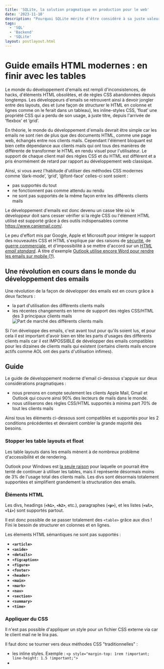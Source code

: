 ```yaml
---
title: 'SQLite, la solution pragmatique en production pour le web'
date: '2023-11-10'
description: "Pourquoi SQLite mérite d'être considéré à sa juste valeur pour les projets de développement web."
tags: 
  - 'SQL'
  - 'Backend'
  - 'SQLite'
layout: postlayout.html
---
```


# Guide emails HTML modernes : en finir avec les tables

Le monde du développement d'emails est rempli d'inconsistences, de hacks, d'éléments HTML obsolètes, et de règles CSS abandonnées depuis longtemps.
Les développeurs d'emails se retrouvent ainsi à devoir jongler entre des <tables> layouts, des <tr> et <td> (une façon de structurer le HTML en colonne et lignes comme on le ferait dans un tableau), les inline-styles CSS, ’float’ une propriété CSS qui a perdu de son usage, à juste titre, depuis l'arrivée de ’flexbox’ et ’grid’.

En théorie, le monde du développement d'emails devrait être simple car les emails ne sont rien de plus que des documents HTML, comme une page web, échangés entre nos clients mails. Cependant l'élément bloquant est bien cette dépendance aux clients mails qui ont tous des manières de différente de transformer le HTML en rendu visuel pour l'utilisateur.
Le support de chaque client mail des règles CSS et du HTML est différent et a pris énormément de retard par rapport au développement web classique.

Ainsi, si vous avez l'habitude d'utiliser des méthodes CSS modernes comme  ’dark-mode’, ’grid’, ’@font-face’ celles-ci sont soient :
- pas supportés du tout
- ne fonctionnent pas comme attendu au rendu
- ne sont pas supportés de la même façon entre les différents clients mails

Le développement d'emails est donc devenu un casse tête où le développeur doit sans cesser vérifier si la règle CSS ou l'élément HTML utilisé est supporté grâce à des outils indispensables comme https://www.caniemail.com/. 

Le peu d'effort mis par Google, Apple et Microsoft pour intégrer le support des nouveautés CSS et HTML s'explique par des raisons de [sécurité](https://www.darkreading.com/cyberattacks-data-breaches/attackers-use-unicode-html-to-bypass-email-security-tools), de [guerre commerciale](https://www.linkedin.com/pulse/brief-update-email-client-wars-david-taitelbaum/), et d'impossibilité à se mettre d'accord sur un [*HTML email standard*](https://medium.com/email-design/will-there-ever-be-an-html-email-standard-bf8a2b7f48d8). A titre d'exemple [Outlook utilise encore Word pour rendre les emails sur mobile (?)](https://www.hteumeuleu.com/2020/outlook-rendering-engine/).

## Une révolution en cours dans le monde du développement des emails

Une révolution de la façon de développer des emails est en cours grâce à deux facteurs :
- la part d'utilisation des différents clients mails
- les récentes changements en terme de support des règles CSS/HTML des 3 principaux clients mails
![Part de marché des différents clients mails](/img/part-de-marche-clients-mails.png "Graphique représentant les différentes par de marchés des clients mails")

Si l'on développe des emails, c'est avant tout pour qu'ils soient lus, et pour cela il est important d'avoir bien en tête les parts d'usages des différents clients mails car il est IMPOSSIBLE de développer des emails compatibles pour les dizaines de clients mails qui existent (certains clients mails encore actifs comme AOL ont des parts d'utilisation infimes).

## Guide 
Le guide de développement moderne d'email ci-dessous s'appuie sur deux considérations pragmatiques :
- nous prenons en compte seulement les clients Apple Mail, Gmail et Outlook qui couvre ainsi 90% des lecteurs de mails dans le monde.
- nous utiliserons des règles CSS/HTML supportés à minima part 70% de tout les clients mails

Ainsi tous les éléments ci-dessous sont compatibles et supportés pour les 2 conditions précédentes et devraient combler la grande majorité des besoins.

### Stopper les table layouts et float
Les table layouts dans les emails mènent à de nombreux problème d'accessibilité et de rendering.

Outlook pour Windows est [la seule raison](https://blocksedit.com/content-code/dealing-with-outlook/) pour laquelle on pourrait être tenté de continuer à utiliser les tables, mais il représente désormais moins de 3% de l'usage total des clients mails. Les divs sont désormais totalement supportées et simplifient grandement la structuration des emails.

### Éléments HTML
Les divs, headings (**`<h1>`**, **`<h2>`**, etc.), paragraphes (**`<p>`**), et les listes (**`<ul>`**, **`<li>`**) sont supportés partout.

Il est donc possible de se passer totalement des `<table>` grâce aux divs ! Fini le besoin de structurer en colonnes et en lignes.

Les élements HTML sémantiques ne sont pas supportés : 
- **`<article>`**
- **`<aside>`**
- **`<details>`**
- **`<figcaption>`**
- **`<figure>`**
- **`<footer>`**
- **`<header>`**
- **`<main>`**
- **`<mark>`**
- **`<nav>`**
- **`<section>`**
- **`<summary>`**
- **`<time>`**

### Appliquer du CSS

Il n'est pas possible d'appliquer un style pour un fichier CSS externe via <link rel="stylesheet" src="style.css"> car le client mail ne le lira pas.

Il faut donc se tourner vers deux méthodes CSS "traditionnelles" :
- les inline styles. Exemple : `<p style="margin-top: 1rem !important; line-height: 1.5 !important;">`
- <style>

Quelques points d'attention sur `<style>` :
Si vous forwardez l'email, tous les <style> seront supprimés et leur style ne sera pas appliqué. Également les comptes tiers utilisant un client mail autre que celui propriétaire verront leur <style> tag supprimé.

Ainsi, le seul style qui ne sera pas suprrimé est le inline style.

Quel est l'intérêt d'utiliser le <style> tag alors ?
Il permet d'appliquer des éléments généraux à tous le document HTML et évite les répétitions, donc pratique pour déclarer
**`[:hover](https://css-tricks.com/almanac/selectors/h/hover/)`**, les focus, un background-color sur la page... `!important`** est requis pour passer outre un inline style.

### Éviter les répétitions en utilisant le mécanisme CSS d'héritage

Plutôt que de définir `font-family: "Gill Sans", sans-serif;` à chaque fois que l'on pose un `<p>` il est plus pratique d'utiliser l'héritage :
```
<body>  <div style="font-size:16px; font-family: system-ui;">    <!-- email content goes here -->  </div></body>
```

### Les unités
De longueur :
Seuls les `rem` et les `px` sont supportés. On aura tendance à privilégier les `rem` pour leur accessibilité naturelle en cas de zoom.
De couleur :
Seuls #fffff et rgb() sont supportés.

### Fonts
`@font-face` n'est pas supporté, impossible donc d'utiliser une font de son choix. Il est impératif de passer par les `system-fonts`, des polices d'écriture incluses nativement dans les OS.

Une règle à suivre de bonne pratique pour déclarer ses system-fonts :
```
font-family: “Custom Serif You Won’t Have”, Serif You Might Have, Serif Your System Almost Definitely has, serif;

font-family: “Canela”, Adobe Caslon Pro, Palatino, serif;
```
Pour choisir la system-font qui correspond le mieux au design imaginé, essayez de choisir une system-font qui a une hauteur-de-x similaire.

### Rendre les images responsive

Par défaut les images vont overflow, pour contrer cela : 

```
<div
    class="img-block"
    style="overflow: hidden; margin-top: 2rem; border-radius: 0.5rem !important;">
        <img
          style="max-width: 100%; object-fit: cover;
            display: block;"
          src="https://i.imgur.com/twfNOSU.jpg"
          alt="The Material Web Components website : a landing page explaining what is Material UI."
        />
    </div>
```
![Images responsives dans les clients mails](/img/email-images-responsive.png "Illustration d'utilisation d'images responsives grâce à la technique ci-dessus dans un client mail")


### Flexbox 
La flexbox est désormais supportée ! Très pratique pour afficher des images côte à côte ou créer des colonnes.
`display: flex` et `column-gap` fonctionnent mais `flex-direction:column` et `flex-wrap: wrap` ne sont pas supportés dans GMAIL seulement. Ils fonctionnent dans les 2 autres clients.

![Utilisation de flexbox dans un client mail](/img/flexbox-email.mp4 "Vidéo illustration l'illustration de flexbox dans un client mail")

### Position
Position: relative et position:absolute ne sont pas supportés du tout

### Liens
Les clients mails scannent les adresses emails et les numéros de téléphone dans le contenu de vos mails et les transforment automatiquement en liens soulignés bleus. Pour contrer ces styles par défaut il faut les wrapper dans des `<a>` et enlever le style par défaut.
```
<a style="color: inherit; text-decoration: none;" href="">
	some@example.com
</a>
```

## Cas d'usage
J'ai construit un site d'inscription et d'envoi de newsletter qui repose entièrement sur ces principes, voici le [lien du projet](https://www.teotimepacreau.fr/projets/projetnewsletter/)

## Sources 
https://dodov.dev/blog/why-does-email-development-have-to-suck
https://www.hteumeuleu.com/blog/
https://www.caniemail.com/